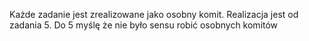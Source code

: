Każde zadanie jest zrealizowane jako osobny komit.
Realizacja jest od zadania 5. Do 5 myślę że nie było sensu robić osobnych komitów
